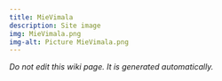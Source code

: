 ```yaml
---
title: MieVimala
description: Site image
img: MieVimala.png
img-alt: Picture MieVimala.png
---
```


_Do not edit this wiki page. It is generated automatically._ 

